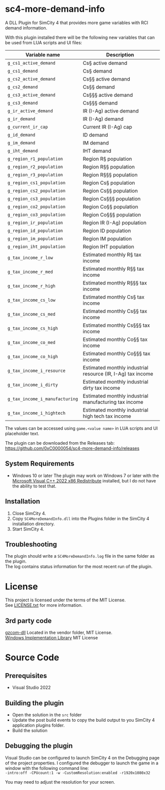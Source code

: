 # sc4-more-demand-info

A DLL Plugin for SimCity 4 that provides more game variables with RCI demand information.   

With this plugin installed there will be the following new variables that can be used from LUA scripts and UI files:

| Variable name  | Description |
|-----------------------|-------------|
| `g_cs1_active_demand` | Cs§ active demand |
| `g_cs1_demand` | Cs§ demand |
| `g_cs2_active_demand` | Cs§§ active demand |
| `g_cs2_demand` | Cs§§ demand |
| `g_cs3_active_demand` | Cs§§§ active demand |
| `g_cs3_demand` | Cs§§§ demand |
| `g_ir_active_demand`  | IR (I-Ag) active demand |
| `g_ir_demand`  | IR (I-Ag) demand |
| `g_current_ir_cap`    | Current IR (I-Ag) cap |
| `g_id_demand` | ID demand |
| `g_im_demand` | IM demand |
| `g_iht_demand` | IHT demand |
| `g_region_r1_population` | Region R§ population |
| `g_region_r2_population` | Region R§§ population |
| `g_region_r3_population` | Region R§§§ population |
| `g_region_cs1_population` | Region Cs§ population |
| `g_region_cs2_population` | Region Cs§§ population |
| `g_region_cs3_population` | Region Cs§§§ population |
| `g_region_co2_population` | Region Co§§ population |
| `g_region_co3_population` | Region Co§§§ population |
| `g_region_ir_population` | Region IR (I-Ag) population |
| `g_region_id_population` | Region ID population |
| `g_region_im_population` | Region IM population |
| `g_region_iht_population` | Region IHT population |
| `g_tax_income_r_low` | Estimated monthly R§ tax income | 
| `g_tax_income_r_med` | Estimated monthly R§§ tax income | 
| `g_tax_income_r_high` | Estimated monthly R§§§ tax income | 
| `g_tax_income_cs_low` | Estimated monthly Cs§ tax income | 
| `g_tax_income_cs_med` | Estimated monthly Cs§§ tax income | 
| `g_tax_income_cs_high` | Estimated monthly Cs§§§ tax income | 
| `g_tax_income_co_med` | Estimated monthly Co§§ tax income | 
| `g_tax_income_co_high` | Estimated monthly Co§§§ tax income | 
| `g_tax_income_i_resource` | Estimated monthly industrial resource (IR, I-Ag) tax income | 
| `g_tax_income_i_dirty` | Estimated monthly industrial dirty tax income | 
| `g_tax_income_i_manufacturing` | Estimated monthly industrial manufacturing tax income | 
| `g_tax_income_i_hightech` | Estimated monthly industrial high tech tax income | 

The values can be accessed using `game.<value name>` in LUA scripts and UI placeholder text.

The plugin can be downloaded from the Releases tab: https://github.com/0xC0000054/sc4-more-demand-info/releases

## System Requirements

* Windows 10 or later
The plugin may work on Windows 7 or later with the [Microsoft Visual C++ 2022 x86 Redistribute](https://aka.ms/vs/17/release/vc_redist.x86.exe) installed, but I do not have the ability to test that.

## Installation

1. Close SimCity 4.
2. Copy `SC4MoreDemandInfo.dll` into the Plugins folder in the SimCity 4 installation directory.
3. Start SimCity 4.

## Troubleshooting

The plugin should write a `SC4MoreDemandInfo.log` file in the same folder as the plugin.    
The log contains status information for the most recent run of the plugin.

# License

This project is licensed under the terms of the MIT License.    
See [LICENSE.txt](LICENSE.txt) for more information.

## 3rd party code

[gzcom-dll](https://github.com/nsgomez/gzcom-dll/tree/master) Located in the vendor folder, MIT License.    
[Windows Implementation Library](https://github.com/microsoft/wil) MIT License    

# Source Code

## Prerequisites

* Visual Studio 2022

## Building the plugin

* Open the solution in the `src` folder
* Update the post build events to copy the build output to you SimCity 4 application plugins folder.
* Build the solution

## Debugging the plugin

Visual Studio can be configured to launch SimCity 4 on the Debugging page of the project properties.
I configured the debugger to launch the game in a window with the following command line:    
`-intro:off -CPUcount:1 -w -CustomResolution:enabled -r1920x1080x32`

You may need to adjust the resolution for your screen.
